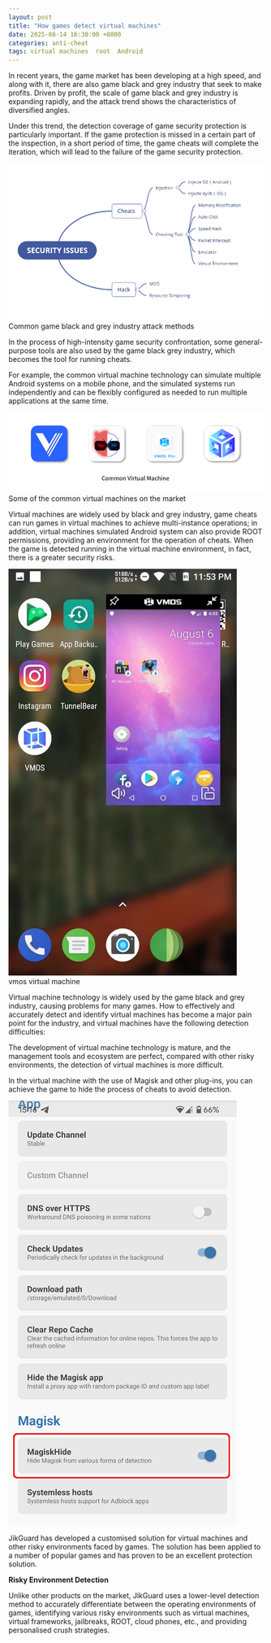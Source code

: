 ```yaml
---
layout: post
title: "How games detect virtual machines"
date: 2025-08-14 16:30:00 +0800
categories: anti-cheat
tags: virtual machines  root  Android
---
```


In recent years, the game market has been developing at a high speed, and along with it, there are also game black and grey industry that seek to make profits. Driven by profit, the scale of game black and grey industry is expanding rapidly, and the attack trend shows the characteristics of diversified angles.<!-- more --> 

Under this trend, the detection coverage of game security protection is particularly important. If the game protection is missed in a certain part of the inspection, in a short period of time, the game cheats will complete the iteration, which will lead to the failure of the game security protection. 

![315_21](/assets/res/2025/gameattack.png)  
Common game black and grey industry attack methods

In the process of high-intensity game security confrontation, some general-purpose tools are also used by the game black grey industry, which becomes the tool for running cheats.

For example, the common virtual machine technology can simulate multiple Android systems on a mobile phone, and the simulated systems run independently and can be flexibly configured as needed to run multiple applications at the same time.

![315_21](/assets/res/2025/virtualmachines.png)  
Some of the common virtual machines on the market

Virtual machines are widely used by black and grey industry, game cheats can run games in virtual machines to achieve multi-instance operations; in addition, virtual machines simulated Android system can also provide ROOT permissions, providing an environment for the operation of cheats. When the game is detected running in the virtual machine environment, in fact, there is a greater security risks.

![315_21](/assets/res/2025/vmos.jpg)  
vmos virtual machine

Virtual machine technology is widely used by the game black and grey industry, causing problems for many games. How to effectively and accurately detect and identify virtual machines has become a major pain point for the industry, and virtual machines have the following detection difficulties:

The development of virtual machine technology is mature, and the management tools and ecosystem are perfect, compared with other risky environments, the detection of virtual machines is more difficult.

In the virtual machine with the use of Magisk and other plug-ins, you can achieve the game to hide the process of cheats to avoid detection.

![315_21](/assets/res/2025/MagiskHide.png)  

JikGuard has developed a customised solution for virtual machines and other risky environments faced by games. The solution has been applied to a number of popular games and has proven to be an excellent protection solution.
 
**Risky Environment Detection**

Unlike other products on the market, JikGuard uses a lower-level detection method to accurately differentiate between the operating environments of games, identifying various risky environments such as virtual machines, virtual frameworks, jailbreaks, ROOT, cloud phones, etc., and providing personalised crush strategies.